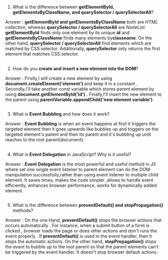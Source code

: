 ##

1. What is the difference between **getElementById, getElementsByClassName, and querySelector / querySelectorAll**?

Answer : **getElementById and getElementsByClassName** both are _HTML collection_, whereas **querySelector / querySelectorAll** are _NodeList_. **getElementById** finds only one element by its unique **id** and **getElementsByClassName** finds many elements by**classname**. On the other hand, **querySelector / querySelectorAll** find elements which are matched by CSS selector. Additionally, **querySelector** only returns the first element that matches CSS selector.

##

2. How do you **create and insert a new element into the DOM**?

Answer : Firstly,I will create a new element by using **document.createElement('element')** and keep it in a constant . Secondly,I'll take another const variable which stores parent element by using **document.getElementById('id')** . Finally,I'll insert the new element to the parent using **parentVariable.appendChild('new element variable')**

##

3. What is **Event Bubbling** and how does it work?

Answer : **Event Bubbling** is when an event happens at first it triggers the targeted element then it goes upwards like bubbles up and triggers on the targeted element's parent and then its parent and it's bubbling up until reaches to the root parent(document).

##

4. What is **Event Delegation** in JavaScript? Why is it useful?

Answer : **Event Delegation** is the most powerful and useful method in JS where set one single event listener to parent element can do the DOM manipulation successfully,rather than using event listener to multiple child element. It saves times, makes the code simpler ,allows to handle event efficiently, enhances browser performance, works for dynamically added element.

##

5. What is the difference between **preventDefault() and stopPropagation()** methods?

Answer : On the one Hand, **preventDefault()** stops the browser actions that occurs automatically . For instance, when a submit button of a form is clicked , browser loads the page or does other actions and don't runs the event properly . If **preventDefault()** is used in the event handler, then it stops the automatic actions.
On the other hand, **stopPropagation()** stops the event to bubble up to the root parent so that the parent elements can't be triggered by the event handler. It doesn't stop browser default actions.

##
